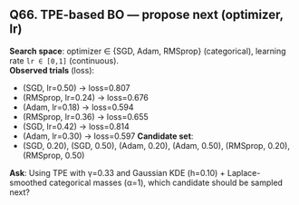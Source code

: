 ## Q66. TPE-based BO — propose next (optimizer, lr)
**Search space**: optimizer ∈ {SGD, Adam, RMSprop} (categorical), learning rate `lr ∈ [0,1]` (continuous).  
**Observed trials** (loss):
- (SGD, lr=0.50) → loss=0.807
- (RMSprop, lr=0.24) → loss=0.676
- (Adam, lr=0.18) → loss=0.594
- (RMSprop, lr=0.36) → loss=0.655
- (SGD, lr=0.42) → loss=0.814
- (Adam, lr=0.30) → loss=0.597
**Candidate set**:
- (SGD, 0.20), (SGD, 0.50), (Adam, 0.20), (Adam, 0.50), (RMSprop, 0.20), (RMSprop, 0.50)

**Ask**: Using TPE with γ=0.33 and Gaussian KDE (h=0.10) + Laplace-smoothed categorical masses (α=1), which candidate should be sampled next?